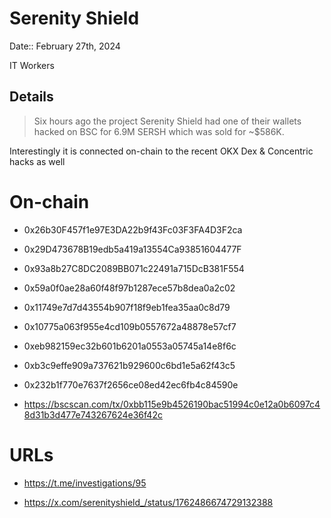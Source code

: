 # Serenity Shield

Date:: February 27th, 2024

IT Workers

## Details

> Six hours ago the project Serenity Shield had one of their wallets hacked on BSC for 6.9M SERSH which was sold for ~$586K. 

Interestingly it is connected on-chain to the recent OKX Dex & Concentric hacks as well

# On-chain

- 0x26b30F457f1e97E3DA22b9f43Fc03F3FA4D3F2ca

- 0x29D473678B19edb5a419a13554Ca93851604477F

- 0x93a8b27C8DC2089BB071c22491a715DcB381F554

- 0x59a0f0ae28a60f48f97b1287ece57b8dea0a2c02

- 0x11749e7d7d43554b907f18f9eb1fea35aa0c8d79

- 0x10775a063f955e4cd109b0557672a48878e57cf7

- 0xeb982159ec32b601b6201a0553a05745a14e8f6c

- 0xb3c9effe909a737621b929600c6bd1e5a62f43c5

- 0x232b1f770e7637f2656ce08ed42ec6fb4c84590e

- https://bscscan.com/tx/0xbb115e9b4526190bac51994c0e12a0b6097c48d31b3d477e743267624e36f42c



# URLs

- https://t.me/investigations/95

- https://x.com/serenityshield_/status/1762486674729132388





